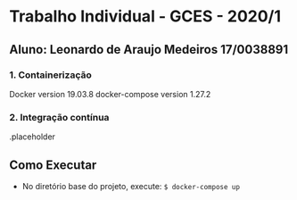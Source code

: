 # Trabalho Individual - GCES - 2020/1

## Aluno: Leonardo de Araujo Medeiros        17/0038891

### 1. Containerização

Docker version 19.03.8
docker-compose version 1.27.2

### 2. Integração contínua

.placeholder

## Como Executar

* No diretório base do projeto, execute: `$ docker-compose up`